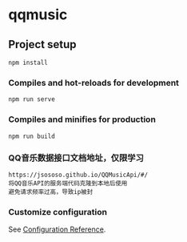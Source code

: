# qqmusic

## Project setup
```
npm install
```

### Compiles and hot-reloads for development
```
npm run serve
```

### Compiles and minifies for production
```
npm run build
```
### QQ音乐数据接口文档地址，仅限学习
```
https://jsososo.github.io/QQMusicApi/#/
将QQ音乐API的服务端代码克隆到本地后使用
避免请求频率过高，导致ip被封
```

### Customize configuration
See [Configuration Reference](https://cli.vuejs.org/config/).
